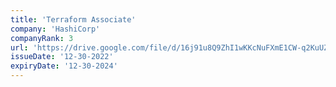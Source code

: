 ```yaml
---
title: 'Terraform Associate'
company: 'HashiCorp'
companyRank: 3
url: 'https://drive.google.com/file/d/16j91u8Q9ZhI1wKKcNuFXmE1CW-q2KuUZ/view'
issueDate: '12-30-2022'
expiryDate: '12-30-2024'
---
```

